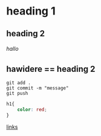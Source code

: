 # heading 1
## heading 2
###### hallo

<h2>hawidere == heading 2</h2>

`git add .`  
`git commit -m "message"`  
`git push`  

``` css
h1{
    color: red;
}

```

[links](https://vereine.oefb.at/UnionWaldmarkStStefan/News/)